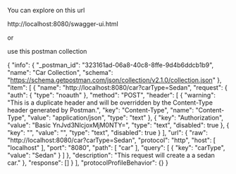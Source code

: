 You can explore on this url

http://localhost:8080/swagger-ui.html

or

use this postman collection

{ "info": { "_postman_id": "323161ad-06a8-40c8-8ffe-9d4b6ddcb1b9", "name": "Car Collection", "schema": "https://schema.getpostman.com/json/collection/v2.1.0/collection.json" }, "item": [ { "name": "http://localhost:8080/car?carType=Sedan", "request": { "auth": { "type": "noauth" }, "method": "POST", "header": [ { "warning": "This is a duplicate header and will be overridden by the Content-Type header generated by Postman.", "key": "Content-Type", "name": "Content-Type", "value": "application/json", "type": "text" }, { "key": "Authorization", "value": "Basic YnJvd3NlcjoxMjM0NTY=", "type": "text", "disabled": true }, { "key": "", "value": "", "type": "text", "disabled": true } ], "url": { "raw": "http://localhost:8080/car?carType=Sedan", "protocol": "http", "host": [ "localhost" ], "port": "8080", "path": [ "car" ], "query": [ { "key": "carType", "value": "Sedan" } ] }, "description": "This request will create a a sedan car." }, "response": [] } ], "protocolProfileBehavior": {} }